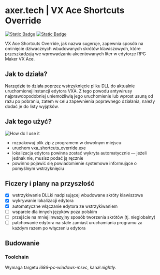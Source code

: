 # axer.tech | VX Ace Shortcuts Override

[![Static Badge](https://img.shields.io/badge/README-in_English-blue)](https://github.com/Primekick/vx-ace-shortcuts-override/blob/master/README.md)
[![Static Badge](https://img.shields.io/badge/README-po_polsku-red)](https://github.com/Primekick/vx-ace-shortcuts-override/blob/master/README_pl.md)

VX Ace Shortcuts Override, jak nazwa sugeruje, zapewnia sposób na ominięcie dziwacznych wbudowanych skrótów klawiszowych, które przeszkadzają we wprowadzaniu akcentowanych liter w edytorze RPG Maker VX Ace.

## Jak to działa?
Narzędzie to działa poprzez wstrzyknięcie pliku DLL do aktualnie uruchomionej instancji edytora VXA. Z tego powodu antywirusy najprawdopodobniej uniemożliwią jego uruchomienie lub wprost usuną od razu po pobraniu, zatem w celu zapewnienia poprawnego działania, należy dodać je do listy wyjątków.

## Jak tego użyć?
![How do I use it](https://files.catbox.moe/3q79fi.webp)

- rozpakowuj plik zip z programem w dowolnym miejscu
- uruchom vxa_shortcuts_override.exe
- lokalizacja edytora powinna zostać wykryta automatycznie — jeżeli jednak nie, musisz podać ją ręcznie
- powinno pojawić się powiadomienie systemowe informujące o pomyślnym wstrzyknięciu

## Ficzery i plany na przyszłość
- [x] wstrzykiwanie DLLki nadpisującej wbudowane skróty klawiszowe
- [x] wykrywanie lokalizacji edytora
- [x] automatyczne włączanie edytora ze wstrzykiwaniem
- [ ] wsparcie dla innych języków poza polskim
- [ ] przejście na mniej inwazyjny sposób tworzenia skrótów (tj. nieglobalny)
- [ ] patchowanie edytora na stałe zamiast uruchamiania programu za każdym razem po włączeniu edytora

## Budowanie
### Toolchain
Wymaga targetu _i686-pc-windows-msvc_, kanał _nightly_.
